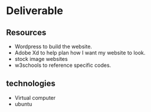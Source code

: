 # Deliverable
## Resources
* Wordpress to build the website.
* Adobe Xd to help plan how I want my website to look.
* stock image websites 
* w3schools to reference specific codes.
## technologies 
* Virtual computer
* ubuntu
